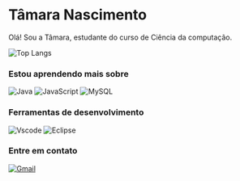 # Tâmara Nascimento
Olá! Sou a Tâmara, estudante do curso de Ciência da computação. 

![Top Langs](https://github-readme-stats-git-masterrstaa-rickstaa.vercel.app/api/top-langs/?username=tamarandh&layout=compact&bg_color=000&border_color=30A3DC&title_color=E94D5F&text_color=FFF)


### Estou aprendendo mais sobre

![Java](https://img.shields.io/badge/java-%23ED8B00.svg?style=for-the-badge&logo=openjdk&logoColor=white)
![JavaScript](https://img.shields.io/badge/JavaScript-F7DF1E?style=for-the-badge&logo=javascript&logoColor=black)
![MySQL](https://img.shields.io/badge/MySQL-00000F?style=for-the-badge&logo=mysql&logoColor=white)

### Ferramentas de desenvolvimento

![Vscode](https://img.shields.io/badge/Vscode-007ACC?style=for-the-badge&logo=visual-studio-code&logoColor=white)
![Eclipse](https://img.shields.io/badge/Eclipse-FE7A16.svg?style=for-the-badge&logo=Eclipse&logoColor=white)

### Entre em contato

[![Gmail](https://img.shields.io/badge/Gmail-333333?style=for-the-badge&logo=gmail&logoColor=red)](mailto:tamara.nascimentonh@gmail.com)
